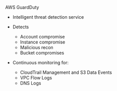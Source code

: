 AWS GuardDuty

- Intelligent threat detection service
- Detects
    
    - Account compromise
    - Instance compromise
    - Malicious recon
    - Bucket compromises
- Continuous monitoring for:
    
    - CloudTrail Management and S3 Data Events
    - VPC Flow Logs
    - DNS Logs